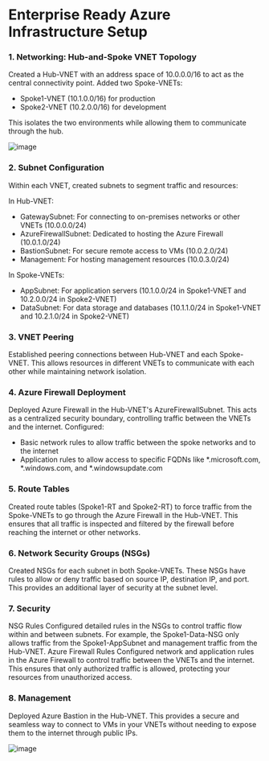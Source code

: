 # Enterprise Ready Azure Infrastructure Setup

### 1. Networking: Hub-and-Spoke VNET Topology
Created a Hub-VNET with an address space of 10.0.0.0/16 to act as the central connectivity point. Added two Spoke-VNETs:
- Spoke1-VNET (10.1.0.0/16) for production
- Spoke2-VNET (10.2.0.0/16) for development

This isolates the two environments while allowing them to communicate through the hub.

![image](https://github.com/user-attachments/assets/26eade83-27ae-401d-be4d-7f5e37d73916)


### 2. Subnet Configuration
Within each VNET, created subnets to segment traffic and resources:

In Hub-VNET:
- GatewaySubnet: For connecting to on-premises networks or other VNETs (10.0.0.0/24)
- AzureFirewallSubnet: Dedicated to hosting the Azure Firewall (10.0.1.0/24)
- BastionSubnet: For secure remote access to VMs (10.0.2.0/24)
- Management: For hosting management resources (10.0.3.0/24)

In Spoke-VNETs:
- AppSubnet: For application servers (10.1.0.0/24 in Spoke1-VNET and 10.2.0.0/24 in Spoke2-VNET)
- DataSubnet: For data storage and databases (10.1.1.0/24 in Spoke1-VNET and 10.2.1.0/24 in Spoke2-VNET)

### 3. VNET Peering
Established peering connections between Hub-VNET and each Spoke-VNET. This allows resources in different VNETs to communicate with each other while maintaining network isolation.

### 4. Azure Firewall Deployment
Deployed Azure Firewall in the Hub-VNET's AzureFirewallSubnet. This acts as a centralized security boundary, controlling traffic between the VNETs and the internet. Configured:
- Basic network rules to allow traffic between the spoke networks and to the internet
- Application rules to allow access to specific FQDNs like *.microsoft.com, *.windows.com, and *.windowsupdate.com

### 5. Route Tables
Created route tables (Spoke1-RT and Spoke2-RT) to force traffic from the Spoke-VNETs to go through the Azure Firewall in the Hub-VNET. This ensures that all traffic is inspected and filtered by the firewall before reaching the internet or other networks.

### 6. Network Security Groups (NSGs)
Created NSGs for each subnet in both Spoke-VNETs. These NSGs have rules to allow or deny traffic based on source IP, destination IP, and port. This provides an additional layer of security at the subnet level.

### 7. Security

NSG Rules
Configured detailed rules in the NSGs to control traffic flow within and between subnets. For example, the Spoke1-Data-NSG only allows traffic from the Spoke1-AppSubnet and management traffic from the Hub-VNET.
Azure Firewall Rules
Configured network and application rules in the Azure Firewall to control traffic between the VNETs and the internet. This ensures that only authorized traffic is allowed, protecting your resources from unauthorized access.

### 8. Management
Deployed Azure Bastion in the Hub-VNET. This provides a secure and seamless way to connect to VMs in your VNETs without needing to expose them to the internet through public IPs.


![image](https://github.com/user-attachments/assets/834500a8-6bdb-4497-8b85-97de4b2cbebe)

